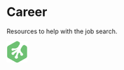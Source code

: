 # Career

Resources to help with the job search.

![Treehouse Logo](../repo-imgs/frogprint.png "Team Treehouse")